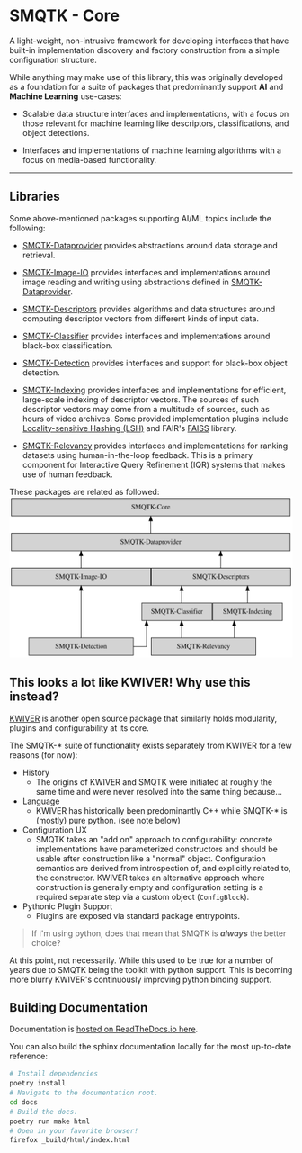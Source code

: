 # SMQTK - Core

A light-weight, non-intrusive framework for developing interfaces that have
built-in implementation discovery and factory construction from a simple
configuration structure.

While anything may make use of this library, this was originally developed
as a foundation for a suite of packages that predominantly support **AI** and
**Machine Learning** use-cases:

* Scalable data structure interfaces and implementations, with a focus on those
  relevant for machine learning like descriptors, classifications, and object
  detections.

* Interfaces and implementations of machine learning algorithms with a focus on
  media-based functionality.
****
## Libraries
Some above-mentioned packages supporting AI/ML topics include the following:

* [SMQTK-Dataprovider] provides
  abstractions around data storage and retrieval.

* [SMQTK-Image-IO] provides
  interfaces and implementations around image reading and writing using
  abstractions defined in [SMQTK-Dataprovider].

* [SMQTK-Descriptors] provides
  algorithms and data structures around computing descriptor vectors from
  different kinds of input data.

* [SMQTK-Classifier] provides
  interfaces and implementations around black-box classification.

* [SMQTK-Detection] provides interfaces and support for black-box object
  detection.

* [SMQTK-Indexing] provides
  interfaces and implementations for efficient, large-scale indexing of
  descriptor vectors.
  The sources of such descriptor vectors may come from a multitude of sources,
  such as hours of video archives.
  Some provided implementation plugins include [Locality-sensitive Hashing
  (LSH)](https://en.wikipedia.org/wiki/Locality-sensitive_hashing) and FAIR's
  [FAISS] library.

* [SMQTK-Relevancy] provides
  interfaces and implementations for ranking datasets using human-in-the-loop
  feedback.
  This is a primary component for Interactive Query Refinement (IQR) systems
  that makes use of human feedback.

These packages are related as followed:
![Dependency Graph](docs/images/dep_block.svg)

## This looks a lot like KWIVER! Why use this instead?
[KWIVER] is another open source package that similarly holds modularity,
plugins and configurability at its core.

The SMQTK-* suite of functionality exists separately from KWIVER for a few
reasons (for now):
* History
  * The origins of KWIVER and SMQTK were initiated at roughly the same
    time and were never resolved into the same thing because...
* Language
  * KWIVER has historically been predominantly C++ while SMQTK-* is (mostly)
    pure python. (see note below)
* Configuration UX
  * SMQTK takes an "add on" approach to configurability: concrete
    implementations have parameterized constructors and should be usable after
    construction like a "normal" object.
    Configuration semantics are derived from introspection of, and explicitly
    related to, the constructor.
    KWIVER takes an alternative approach where construction is generally empty
    and configuration setting is a required separate step via a custom object
    (`ConfigBlock`).
* Pythonic Plugin Support
  * Plugins are exposed via standard package entrypoints.

> If I'm using python, does that mean that SMQTK is __*always*__ the better
> choice?

At this point, not necessarily.
While this used to be true for a number of years due to SMQTK being the toolkit
with python support.
This is becoming more blurry KWIVER's continuously improving python binding
support.

## Building Documentation
Documentation is [hosted on ReadTheDocs.io here](
https://smqtk-core.readthedocs.io/en/stable/).

You can also build the sphinx documentation locally for the most up-to-date
reference:
```bash
# Install dependencies
poetry install
# Navigate to the documentation root.
cd docs
# Build the docs.
poetry run make html
# Open in your favorite browser!
firefox _build/html/index.html
```


[FAISS]: https://github.com/facebookresearch/faiss
[KWIVER]: https://github.com/kitware/kwiver
[SMQTK-Dataprovider]: https://github.com/Kitware/SMQTK-Dataprovider
[SMQTK-Image-IO]: https://github.com/Kitware/SMQTK-Image-IO
[SMQTK-Descriptors]: https://github.com/Kitware/SMQTK-Descriptors
[SMQTK-Classifier]: https://github.com/Kitware/SMQTK-Classifier
[SMQTK-Detection]: https://github.com/Kitware/SMQTK-Detection
[SMQTK-Indexing]: https://github.com/Kitware/SMQTK-Indexing
[SMQTK-Relevancy]: https://github.com/Kitware/SMQTK-Relevancy

